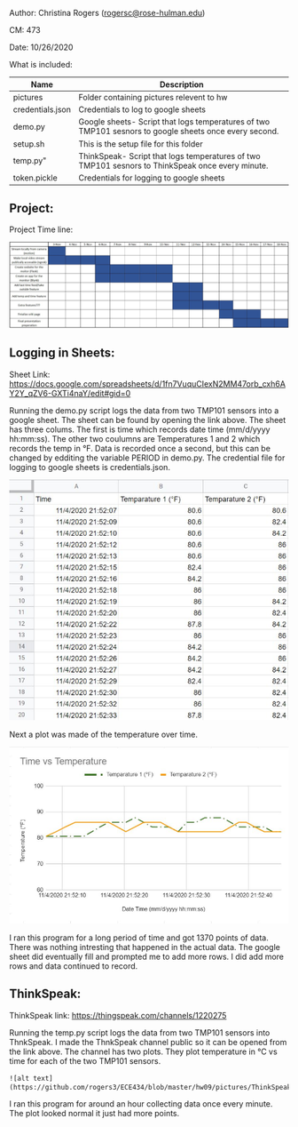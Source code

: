 Author: Christina Rogers (rogersc@rose-hulman.edu)

CM: 473

Date: 10/26/2020

What is included:

| Name      | Description |
| ----------- | ----------- |
| pictures | Folder containing pictures relevent to hw
| credentials.json | Credentials to log to google sheets
| demo.py | Google sheets- Script that logs temperatures of two TMP101 sesnors to google sheets once every second.
| setup.sh | This is the setup file for this folder
| temp.py" | ThinkSpeak- Script that logs temperatures of two TMP101 sesnors to ThinkSpeak once every minute.
| token.pickle | Credentials for logging to google sheets


## Project: ##

Project Time line:


![alt text](https://github.com/rogers3/ECE434/blob/master/hw09/pictures/ProjectTimeline.JPG)


## Logging in Sheets: ##


Sheet Link: https://docs.google.com/spreadsheets/d/1fn7VuquCIexN2MM47orb_cxh6AY2Y_qZV6-GXTi4naY/edit#gid=0


Running the demo.py script logs the data from two TMP101 sensors into a google sheet. The sheet
can be found by opening the link above. The sheet has three colums. The first is time which 
records date time (mm/d/yyyy hh:mm:ss). The other two coulumns are Temperatures 1 and 2 which 
records the temp in °F. Data is recorded once a second, but this can be changed by edditing the 
variable PERIOD in demo.py. The credential file for logging to google sheets is credentials.json. 


![alt text](https://github.com/rogers3/ECE434/blob/master/hw09/pictures/tempTrackingTable.JPG)


Next a plot was made of the temperature over time. 


![alt text](https://github.com/rogers3/ECE434/blob/master/hw09/pictures/tempTrackingGraph.JPG)


I ran this program for a long period of time and got 1370 points of data. There was nothing
intresting that happened in the actual data. The google sheet did eventually fill and prompted me
to add more rows. I did add more rows and data continued to record.


## ThinkSpeak: ##


ThinkSpeak link: https://thingspeak.com/channels/1220275


Running the temp.py script logs the data from two TMP101 sensors into ThnkSpeak. I made the
ThnkSpeak channel public so it can be opened from the link above. The channel has two
plots. They plot temperature in °C vs time for each of the two TMP101 sensors.


    ![alt text](https://github.com/rogers3/ECE434/blob/master/hw09/pictures/ThinkSpeakPlots.JPG)
    
    
I ran this program for around an hour collecting data once every minute. The plot looked normal it just had
more points.
